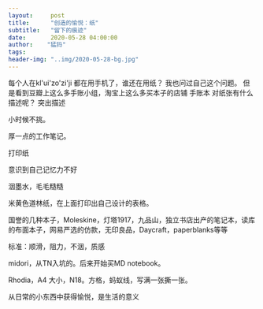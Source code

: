 ```yaml
---
layout:     post
title:      "创造的愉悦：纸"
subtitle:   "留下的痕迹"
date:       2020-05-28 04:00:00
author:    "猛犸"
tags: 
header-img: "..img/2020-05-28-bg.jpg"
---
```

每个人在kl'ui'zo'zi'ji
都在用手机了，谁还在用纸？
我也问过自己这个问题。
但是看到豆瓣上这么多手账小组，淘宝上这么多买本子的店铺
手账本
对纸张有什么描述呢？
突出描述

小时候不挑。

厚一点的工作笔记。

打印纸

意识到自己记忆力不好

洇墨水，毛毛糙糙

米黄色道林纸，在上面打印出自己设计的表格。

国誉的几种本子，Moleskine，灯塔1917，九品山，独立书店出产的笔记本，读库的布面本子，网易严选的仿款，无印良品，Daycraft，paperblanks等等

标准：顺滑，阻力，不洇，质感

midori，从TN入坑的。后来开始买MD notebook。

Rhodia，A4 大小，N18。方格，蚂蚁线，写满一张撕一张。



从日常的小东西中获得愉悦，是生活的意义
